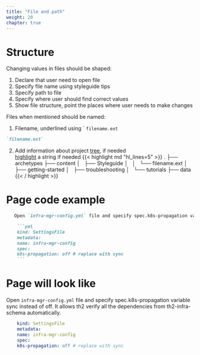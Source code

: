 ```yaml
---
title: "File and path"
weight: 20
chapter: true
---
```


#   Structure

Changing values in files should be shaped:

1) Declare that user need to open file
2) Specify file name using styleguide tips
3) Specify path to file
4) Specify where user should find correct values
5) Show file structure, point the places where user needs to make changes

Files when mentioned should be named:
1. Filename, underlined using \` 
`filename.ext`
```md
`filename.ext`
```
2. Add information about project [tree](https://pingvinus.ru/note/tree), if needed  
[highlight](https://gohugo.io/content-management/syntax-highlighting/) a string  if needed
{{< highlight md "hl_lines=5" >}}
.
├── archetypes
├── content
│   ├── Styleguide
│   │   └── filename.ext
│   ├── getting-started
│   ├── troubleshooting
│   └── tutorials
├── data
{{< / highlight >}}

#   Page code example

```md
   Open `infra-mgr-config.yml` file and specify spec.k8s-propagation variable sync instead of off. It allows th2 verify  all the dependencies from th2-infra-schema automatically.

    ```yml
    kind: SettingsFile
    metadata:
    name: infra-mgr-config
    spec:
    k8s-propagation: off # replace with sync
    ```
```

#   Page will look like

Open `infra-mgr-config.yml` file and specify spec.k8s-propagation variable sync instead of off. It allows th2 verify  all the dependencies from th2-infra-schema automatically.

```yml
    kind: SettingsFile
    metadata:
    name: infra-mgr-config
    spec:
    k8s-propagation: off # replace with sync
```


